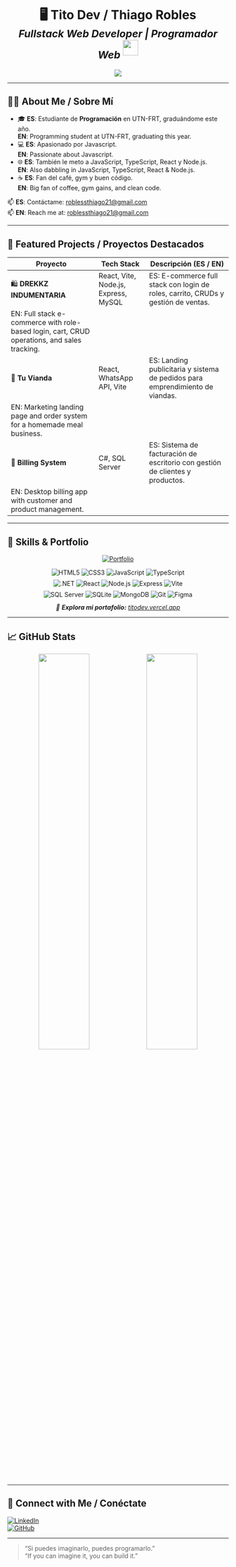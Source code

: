 <!-- ===========================
     👋 HI / HOLA 
=========================== -->

<h1 align="center">
  <b>🖥️ Tito Dev / Thiago Robles</b>  
  <br>
  <sub>  
    <i>Fullstack Web Developer | Programador Web</i>  
  </sub>
  <img src="https://media.giphy.com/media/hvRJCLFzcasrR4ia7z/giphy.gif" width="35">
</h1>

<p align="center">
  <a href="https://readme-typing-svg.herokuapp.com?font=Fira+Code&weight=600&color=00FFFF&size=25&center=true&vCenter=true&width=700&height=100&lines=SI+PUEDES+IMAGINARLO,+PUEDES+PROGRAMARLO;IF+YOU+CAN+IMAGINE+IT,+YOU+CAN+BUILD+IT">
    <img src="https://readme-typing-svg.herokuapp.com?font=Fira+Code&weight=600&color=00FFFF&size=25&center=true&vCenter=true&width=700&height=100&lines=SI+PUEDES+IMAGINARLO,+PUEDES+PROGRAMARLO;IF+YOU+CAN+IMAGINE+IT,+YOU+CAN+BUILD+IT">
  </a>
</p>

---

## 🧑‍💼 About Me / Sobre Mí

- 🎓 **ES**: Estudiante de **Programación** en UTN-FRT, graduándome este año.  
  **EN**: Programming student at UTN-FRT, graduating this year.  
- 💻 **ES**: Apasionado por Javascript.  
  **EN**: Passionate about Javascript.  
- 🌐 **ES**: También le meto a JavaScript, TypeScript, React y Node.js.  
  **EN**: Also dabbling in JavaScript, TypeScript, React & Node.js.  
- ☕ **ES**: Fan del café, gym y buen código.  
  **EN**: Big fan of coffee, gym gains, and clean code.

📫 **ES**: Contáctame: [roblessthiago21@gmail.com](mailto:roblessthiago21@gmail.com)  
📫 **EN**: Reach me at: [roblessthiago21@gmail.com](mailto:roblessthiago21@gmail.com)

---

## 🚀 Featured Projects / Proyectos Destacados

| Proyecto                                                                                    | Tech Stack                           | Descripción (ES / EN)                                                             |
| ------------------------------------------------------------------------------------------- | ------------------------------------ | --------------------------------------------------------------------------------- |
| 🛍️ **DREKKZ INDUMENTARIA**                                                                 | React, Vite, Node.js, Express, MySQL | ES: E-commerce full stack con login de roles, carrito, CRUDs y gestión de ventas. |
| EN: Full stack e-commerce with role-based login, cart, CRUD operations, and sales tracking. |                                      |                                                                                   |
| 🍱 **Tu Vianda**                                                                            | React, WhatsApp API, Vite            | ES: Landing publicitaria y sistema de pedidos para emprendimiento de viandas.     |
| EN: Marketing landing page and order system for a homemade meal business.                   |                                      |                                                                                   |
| 💼 **Billing System**                                                                       | C#, SQL Server                       | ES: Sistema de facturación de escritorio con gestión de clientes y productos.     |
| EN: Desktop billing app with customer and product management.                               |                                      |                                                                                   |

---

## 🚀 Skills & Portfolio

<p align="center">
  <a href="https://titodev.vercel.app" target="_blank" title="Mi Portfolio Web">
    <img src="https://img.shields.io/badge/PORTFOLIO-Visitar✔️-blue?style=for-the-badge&logo=google-chrome" alt="Portfolio">
  </a>
</p>

<div align="center">
  <!-- Languages -->
  <img src="https://img.shields.io/badge/HTML5-E34F26?style=for-the-badge&logo=html5" alt="HTML5"/>
  <img src="https://img.shields.io/badge/CSS3-1572B6?style=for-the-badge&logo=css3" alt="CSS3"/>
  <img src="https://img.shields.io/badge/JavaScript-323330?style=for-the-badge&logo=javascript" alt="JavaScript"/>
  <img src="https://img.shields.io/badge/TypeScript-007ACC?style=for-the-badge&logo=typescript" alt="TypeScript"/>
 
</div>

<div align="center" style="margin-top: 8px;">
  <!-- Frameworks & Tools -->
  <img src="https://img.shields.io/badge/.NET-5C2D91?style=for-the-badge&logo=.net" alt=".NET"/>
  <img src="https://img.shields.io/badge/React-%2361DAFB?style=for-the-badge&logo=react" alt="React"/>
  <img src="https://img.shields.io/badge/Node.js-339933?style=for-the-badge&logo=node.js" alt="Node.js"/>
  <img src="https://img.shields.io/badge/Express.js-404d59?style=for-the-badge&logo=express" alt="Express"/>
  <img src="https://img.shields.io/badge/Vite-%23646CFF?style=for-the-badge&logo=vite" alt="Vite"/>
</div>

<div align="center" style="margin-top: 8px;">
  <!-- Databases & Misc -->
  <img src="https://img.shields.io/badge/SQL%20Server-CC2927?style=for-the-badge&logo=microsoft%20sql%20server" alt="SQL Server"/>
  <img src="https://img.shields.io/badge/SQLite-%2307405e?style=for-the-badge&logo=sqlite" alt="SQLite"/>
  <img src="https://img.shields.io/badge/MongoDB-%234ea94b?style=for-the-badge&logo=mongodb" alt="MongoDB"/>
  <img src="https://img.shields.io/badge/Git-F05032?style=for-the-badge&logo=git" alt="Git"/>
  <img src="https://img.shields.io/badge/Figma-F24E1E?style=for-the-badge&logo=figma" alt="Figma"/>
</div>

<p align="center" style="margin-top: 12px; font-style:italic;">
  🚀 <strong>Explora mi portafolio:</strong> <a href="https://titodev.vercel.app" target="_blank">titodev.vercel.app</a>
</p>

---

## 📈 GitHub Stats

<p align="center">
  <img src="https://github-readme-stats.vercel.app/api?username=T1T0Dev&show_icons=true&theme=tokyonight&hide_title=true" width="48%"/>
  <img src="https://github-readme-stats.vercel.app/api/top-langs/?username=T1T0Dev&layout=compact&theme=tokyonight" width="48%"/>
</p>

---

## 📱 Connect with Me / Conéctate

[![LinkedIn](https://img.shields.io/badge/LinkedIn-%230077B5?style=for-the-badge&logo=linkedin)](https://www.linkedin.com/in/tito-dev/)  
[![GitHub](https://img.shields.io/badge/GitHub-181717?style=for-the-badge&logo=github)](https://github.com/T1T0Dev)

---

> “Si puedes imaginarlo, puedes programarlo.”  
> “If you can imagine it, you can build it.”
